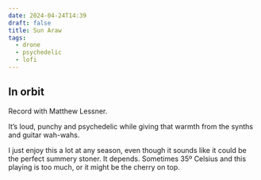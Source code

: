 ```yaml
---
date: 2024-04-24T14:39
draft: false
title: Sun Araw
tags:
  - drone
  - psychedelic
  - lofi
---
```


## In orbit

Record with Matthew Lessner.

It’s loud, punchy and psychedelic while giving that warmth from the synths and guitar wah-wahs.

I just enjoy this a lot at any season, even though it sounds like it could be the perfect summery stoner. It depends. Sometimes 35º Celsius and this playing is too much, or it might be the cherry on top.